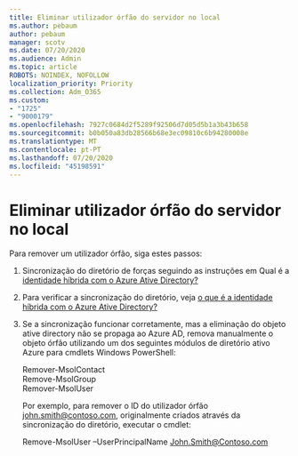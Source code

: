 ```yaml
---
title: Eliminar utilizador órfão do servidor no local
ms.author: pebaum
author: pebaum
manager: scotv
ms.date: 07/20/2020
ms.audience: Admin
ms.topic: article
ROBOTS: NOINDEX, NOFOLLOW
localization_priority: Priority
ms.collection: Adm_O365
ms.custom:
- "1725"
- "9000179"
ms.openlocfilehash: 7927c0684d2f5289f92506d7d05d5b1a3b43b658
ms.sourcegitcommit: b0b050a83db28566b68e3ec09810c6b94280008e
ms.translationtype: MT
ms.contentlocale: pt-PT
ms.lasthandoff: 07/20/2020
ms.locfileid: "45198591"
---
```

# <a name="delete-orphaned-user-from-on-premises-server"></a>Eliminar utilizador órfão do servidor no local

Para remover um utilizador órfão, siga estes passos:

1. Sincronização do diretório de forças seguindo as instruções em Qual é a [identidade híbrida com o Azure Ative Directory?](https://technet.microsoft.com/library/jj151771.aspx#bkmk_synchronizedirectories)

2. Para verificar a sincronização do diretório, veja [o que é a identidade híbrida com o Azure Ative Directory?](https://technet.microsoft.com/library/jj151797.aspx)

3. Se a sincronização funcionar corretamente, mas a eliminação do objeto ative directory não se propaga ao Azure AD, remova manualmente o objeto órfão utilizando um dos seguintes módulos de diretório ativo Azure para cmdlets Windows PowerShell:

    Remover-MsolContact  
    Remove-MsolGroup  
    Remover-MsolUser

    Por exemplo, para remover o ID do utilizador órfão john.smith@contoso.com, originalmente criados através da sincronização do diretório, executar o cmdlet:

    Remove-MsolUser –UserPrincipalName John.Smith@Contoso.com